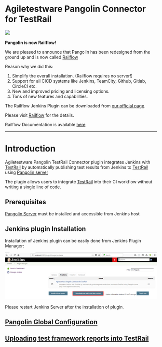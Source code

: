 Agiletestware Pangolin Connector for TestRail
=============================================
![](https://docs.railflow.io/img/banner.png)

**Pangolin is now Railflow!**

We are pleased to announce that Pangolin has been redesigned from the ground up and is now called [Railflow]("https://railflow.io/")  
  
Reason why we did this:

1.  Simplify the overall installation. (Railflow requires no server!)
2.  Support for all CICD systems like Jenkins, TeamCity, Github, Gitlab, CircleCI etc.
3.	New and improved pricing and licensing options.
4.	Tons of new features and capabilities.

The Railflow Jenkins Plugin can be downloaded from [our official page](https://railflow.io/resources/downloads).

Please visit [Railflow](https://railflow.io/) for the details.
       
Railflow Documentation is available [here](https://docs.railflow.io/docs/intro)


------------------------------------------------------------

# Introduction

Agiletestware Pangolin TestRail Connector plugin integrates Jenkins with [TestRail](https://www.gurock.com/testrail) by automatically publishing test results from Jenkins to [TestRail](https://www.gurock.com/testrail) using [Pangolin server](https://www.agiletestware.com/pangolin)

The plugin allows users to
integrate [TestRail](http://www.gurock.com/testrail/) into their CI workflow without writing a single line of code.

## Prerequisites

[Pangolin Server](https://agiletestware.com/docs/pangolin-docs/en/latest/setup/server-installation/) must be installed and accessible from Jenkins host

## Jenkins plugin Installation
Installation of Jenkins plugin can be easily done from Jenkins Plugin Manager:

![](docs/images/install-1.png)

Please restart Jenkins Server after the installation of plugin.

## [Pangolin Global Configuration](https://www.agiletestware.com/docs/pangolin-docs/en/latest/ci-integration/jenkins/#-global-settings-configuration)

## [Uploading test framework reports into TestRail](https://www.agiletestware.com/docs/pangolin-docs/en/latest/ci-integration/jenkins/#-uploading-test-results-into-testrail)
	
